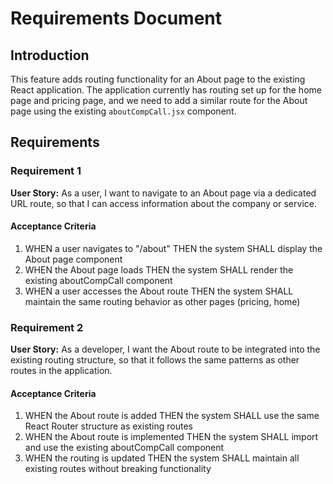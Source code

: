 # Requirements Document

## Introduction

This feature adds routing functionality for an About page to the existing React application. The application currently has routing set up for the home page and pricing page, and we need to add a similar route for the About page using the existing `aboutCompCall.jsx` component.

## Requirements

### Requirement 1

**User Story:** As a user, I want to navigate to an About page via a dedicated URL route, so that I can access information about the company or service.

#### Acceptance Criteria

1. WHEN a user navigates to "/about" THEN the system SHALL display the About page component
2. WHEN the About page loads THEN the system SHALL render the existing aboutCompCall component
3. WHEN a user accesses the About route THEN the system SHALL maintain the same routing behavior as other pages (pricing, home)

### Requirement 2

**User Story:** As a developer, I want the About route to be integrated into the existing routing structure, so that it follows the same patterns as other routes in the application.

#### Acceptance Criteria

1. WHEN the About route is added THEN the system SHALL use the same React Router structure as existing routes
2. WHEN the About route is implemented THEN the system SHALL import and use the existing aboutCompCall component
3. WHEN the routing is updated THEN the system SHALL maintain all existing routes without breaking functionality